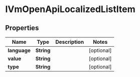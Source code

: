 
# IVmOpenApiLocalizedListItem

## Properties
Name | Type | Description | Notes
------------ | ------------- | ------------- | -------------
**language** | **String** |  |  [optional]
**value** | **String** |  |  [optional]
**type** | **String** |  |  [optional]




